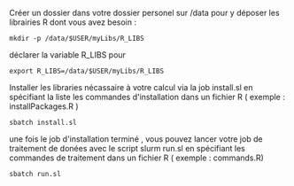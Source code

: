 Créer un dossier dans votre dossier personel sur /data pour y déposer les librairies R dont vous avez besoin :
```
mkdir -p /data/$USER/myLibs/R_LIBS
```
déclarer la variable R_LIBS pour 
```
export R_LIBS=/data/$USER/myLibs/R_LIBS
```
Installer les libraries nécassaire à votre calcul via la job install.sl en spécifiant la liste les commandes d'installation dans un fichier R ( exemple : installPackages.R )

```
sbatch install.sl
```

une fois le job d'installation terminé , vous pouvez lancer votre job de traitement de donées avec le script slurm   run.sl en spécifiant les commandes de traitement  dans un fichier R ( exemple : commands.R) 

```
sbatch run.sl
```
